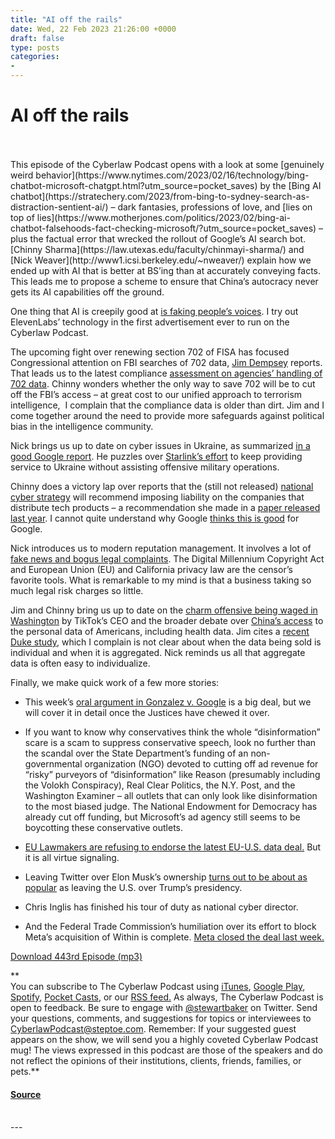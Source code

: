 ```yaml
---
title: "AI off the rails"
date: Wed, 22 Feb 2023 21:26:00 +0000
draft: false
type: posts
categories: 
- 
---
```

# AI off the rails

<br/>

<br/>
This episode of the Cyberlaw Podcast opens with a look at some [genuinely weird behavior](https://www.nytimes.com/2023/02/16/technology/bing-chatbot-microsoft-chatgpt.html?utm_source=pocket_saves) by the [Bing AI chatbot](https://stratechery.com/2023/from-bing-to-sydney-search-as-distraction-sentient-ai/) – dark fantasies, professions of love, and [lies on top of lies](https://www.motherjones.com/politics/2023/02/bing-ai-chatbot-falsehoods-fact-checking-microsoft/?utm_source=pocket_saves) – plus the factual error that wrecked the rollout of Google’s AI search bot. [Chinny Sharma](https://law.utexas.edu/faculty/chinmayi-sharma/) and [Nick Weaver](http://www1.icsi.berkeley.edu/~nweaver/) explain how we ended up with AI that is better at BS’ing than at accurately conveying facts. This leads me to propose a scheme to ensure that China’s autocracy never gets its AI capabilities off the ground. 

One thing that AI is creepily good at [is faking people’s voices](https://www.wired.com/story/apple-spotify-audiobook-narrators-ai-contract/). I try out ElevenLabs’ technology in the first advertisement ever to run on the Cyberlaw Podcast.

The upcoming fight over renewing section 702 of FISA has focused Congressional attention on FBI searches of 702 data, [Jim Dempsey](https://cyber.fsi.stanford.edu/people/james-x-dempsey) reports. That leads us to the latest compliance [assessment on agencies’ handling of 702 data](https://urldefense.com/v3/__https:/www.intelligence.gov/assets/documents/702*20Documents/declassified/24th-Joint-Assessment-of-FISA-702-Compliance.pdf__;JQ!!ApXA7kLm!xKe7ZadNGUExZSmwIKhSO5KsNM0FRgjH6a1mvAL9PKRN25MXp_V-HOU5ByHWXarCP6L5xvh8-wWfrCS4xcsH$). Chinny wonders whether the only way to save 702 will be to cut off the FBI’s access – at great cost to our unified approach to terrorism intelligence,  I complain that the compliance data is older than dirt. Jim and I come together around the need to provide more safeguards against political bias in the intelligence community. 

Nick brings us up to date on cyber issues in Ukraine, as summarized [in a good Google report](https://blog.google/threat-analysis-group/fog-of-war-how-the-ukraine-conflict-transformed-the-cyber-threat-landscape/). He puzzles over [Starlink’s effort](https://www.reuters.com/business/aerospace-defense/spacex-curbed-ukraines-use-starlink-internet-drones-company-president-2023-02-09/) to keep providing service to Ukraine without assisting offensive military operations. 

Chinny does a victory lap over reports that the (still not released) [national cyber strategy](https://therecord.media/bidens-national-cyber-strategy-to-move-risk-from-end-users-to-technology-producers/?utm_source=pocket_saves) will recommend imposing liability on the companies that distribute tech products – a recommendation she made in a [paper released last year](https://www.lawfareblog.com/securing-open-source-software-act-good-whatever-happened-legal-liability). I cannot quite understand why Google [thinks this is good](https://security.googleblog.com/2023/02/the-us-government-says-companies-should.html?utm_source=pocket_saves) for Google.

Nick introduces us to modern reputation management. It involves a lot of [fake news and bogus legal complaints](https://www.washingtonpost.com/investigations/interactive/2023/eliminalia-fake-news-misinformation/?utm_source=pocket_saves). The Digital Millennium Copyright Act and European Union (EU) and California privacy law are the censor’s favorite tools. What is remarkable to my mind is that a business taking so much legal risk charges so little.

Jim and Chinny bring us up to date on the [charm offensive being waged in Washington](https://www.wsj.com/articles/tiktok-child-sexual-exploitation-children-teens-29f9ac2?mod=djemalertNEWS) by TikTok’s CEO and the broader debate over [China’s access](https://www.wsj.com/articles/tiktok-child-sexual-exploitation-children-teens-29f9ac2?mod=djemalertNEWS) to the personal data of Americans, including health data. Jim cites a [recent Duke study](https://urldefense.com/v3/__https:/www.washingtonpost.com/technology/2023/02/13/mental-health-data-brokers/__;!!ApXA7kLm!wOAQNgYzPKCPmwJmHgyjthOrkdjqjuU7M45awJsHGRu-4vI9jLmtN-fABj3X4dgp5PfP4Xof89b6O7iX0eIP$), which I complain is not clear about when the data being sold is individual and when it is aggregated. Nick reminds us all that aggregate data is often easy to individualize. 

Finally, we make quick work of a few more stories:

-   This week’s [oral argument in Gonzalez v. Google](https://www.nytimes.com/2023/02/09/business/free-speech-social-media-lawsuit.html?action=click&module=Well&pgtype=Homepage&section=Technology&utm_source=pocket_saves) is a big deal, but we will cover it in detail once the Justices have chewed it over.  
    
-   If you want to know why conservatives think the whole “disinformation” scare is a scam to suppress conservative speech, look no further than the scandal over the State Department’s funding of an non-governmental organization (NGO) devoted to cutting off ad revenue for “risky” purveyors of “disinformation” like Reason (presumably including the Volokh Conspiracy), Real Clear Politics, the N.Y. Post, and the Washington Examiner – all outlets that can only look like disinformation to the most biased judge. The National Endowment for Democracy has already cut off funding, but Microsoft’s ad agency still seems to be boycotting these conservative outlets.
    
-   [EU Lawmakers are refusing to endorse the latest EU-U.S. data deal.](https://www.law360.com/cybersecurity-privacy/articles/1576896?nl_pk=8b143e14-71f4-4d08-af6e-dcb82190243d&utm_source=newsletter&utm_medium=email&utm_campaign=cybersecurity-privacy&utm_content=2023-02-16&nlsidx=0&nlaidx=0) But it is all virtue signaling.
    
-   Leaving Twitter over Elon Musk’s ownership [turns out to be about as popular](https://techcrunch.com/2023/02/15/is-the-exodus-over-heres-how-twitter-alternatives-have-fared-since-elon-musks-acquisition/) as leaving the U.S. over Trump’s presidency.
    
-   Chris Inglis has finished his tour of duty as national cyber director.
    
-   And the Federal Trade Commission’s humiliation over its effort to block Meta’s acquisition of Within is complete. [Meta closed the deal last week.](https://www.cnet.com/tech/computing/meta-completes-acquisition-of-vr-fitness-company-within/)
    

[Download 443rd Episode (mp3)](https://www.steptoe.com/podcasts/TheCyberlawPodcast-443.mp3) 

**  
You can subscribe to The Cyberlaw Podcast using [iTunes](https://itunes.apple.com/us/podcast/steptoe-cyberlaw-podcast/id830593115?mt=2), [Google Play](https://play.google.com/music/listen#/ps/Ikx2d2ncjvw6zuoq3zh4qp2i7qu), [Spotify](https://open.spotify.com/show/3Co2wdTUaZr4Xqnlxs4soG), [Pocket Casts](http://pcasts.in/steptoe), or our [RSS feed.](http://www.steptoe.com/feed-Cyberlaw.rss) As always, The Cyberlaw Podcast is open to feedback. Be sure to engage with [@stewartbaker](https://twitter.com/stewartbaker) on Twitter. Send your questions, comments, and suggestions for topics or interviewees to [CyberlawPodcast@steptoe.com](mailto:CyberlawPodcast@steptoe.com). Remember: If your suggested guest appears on the show, we will send you a highly coveted Cyberlaw Podcast mug! The views expressed in this podcast are those of the speakers and do not reflect the opinions of their institutions, clients, friends, families, or pets.**

#### [Source](https://sites.libsyn.com/52286/ai-off-the-rails)

<br/>
---
